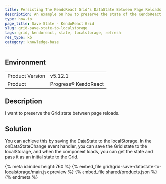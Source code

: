 ```yaml
---
title: Persisting The KendoReact Grid's DataState Between Page Reloads
description: An example on how to preserve the state of the KendoReact Grid.
type: how-to
page_title: Save State - KendoReact Grid
slug: grid-save-state-to-localstorage
tags: grid, kendoreact, state, localstorage, refresh
res_type: kb
category: knowledge-base
---
```


## Environment

<table>
<tbody>
<tr>
<td>Product Version</td>
<td>v5.12.1</td>
</tr>
<tr>
<td>Product</td>
<td>Progress® KendoReact</td>
</tr>
</tbody>
</table>


## Description

I want to preserve the Grid state between page reloads.

## Solution

You can achieve this by saving the DataState to the localStorage. In the onDataStateChange event handler, you can save the Grid state to the localStorage, and when the component loads, you can get the state and pass it as an initial state to the Grid.

{% meta id:index height:760 %}
{% embed_file grid/grid-save-datastate-to-localstorage/main.jsx preview %}
{% embed_file shared/products.json %}
{% endmeta %}
